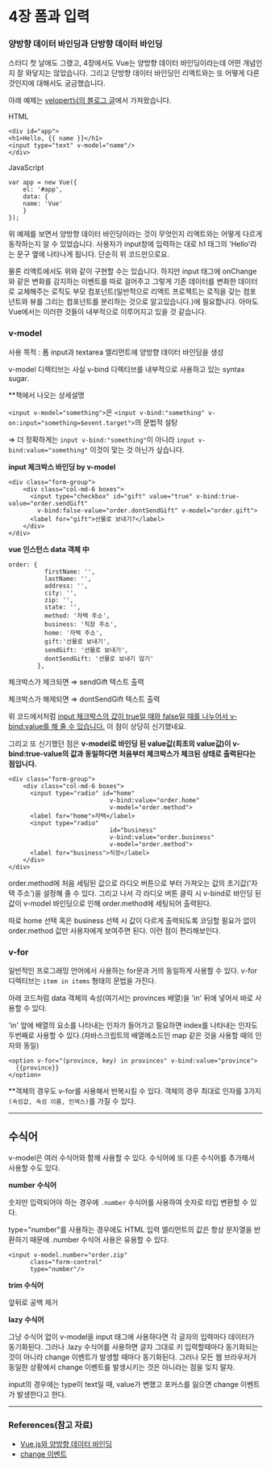 # 4장 폼과 입력

### 양방향 데이터 바인딩과 단방향 데이터 바인딩

스터디 첫 날에도 그랬고, 4장에서도 Vue는 양방향 데이터 바인딩이라는데 어떤 개념인지 잘 와닿지는 않았습니다. 그리고 단방향 데이터 바인딩인 리액트와는 또 어떻게 다른 것인지에 대해서도 궁금했습니다.

아래 예제는 [velopert님의 블로그 글](https://velopert.com/3136)에서 가져왔습니다.

HTML

    <div id="app">
    <h1>Hello, {{ name }}</h1>
    <input type="text" v-model="name"/>
    </div>

JavaScript

    var app = new Vue({
    	el: '#app', 
    	data: {
    	name: 'Vue'
    	}
    });

위 예제를 보면서 양방향 데이터 바인딩이라는 것이 무엇인지 리액트와는 어떻게 다르게 동작하는지 알 수 있었습니다. 사용자가 input창에 입력하는 대로 h1 태그의 'Hello'라는 문구 옆에 나타나게 됩니다. 단순히 위 코드만으로요. 

물론 리액트에서도 위와 같이 구현할 수는 있습니다. 하지만 input 태그에 onChange와 같은 변화를 감지하는 이벤트를 따로 걸어주고 그렇게 기존 데이터를 변화한 데이터로 교체해주는 로직도 부모 컴포넌트(일반적으로 리액트 프로젝트는 로직을 갖는 컴포넌트와 뷰를 그리는 컴포넌트를 분리하는 것으로 알고있습니다.)에 필요합니다. 아마도 Vue에서는 이러한 것들이 내부적으로 이루어지고 있을 것 같습니다.

### **v-model**

사용 목적 : 폼 input과 textarea 엘리먼트에 양방향 데이터 바인딩을 생성

v-model 디렉티브는 사실 v-bind 디렉티브를 내부적으로 사용하고 있는 syntax sugar.

**책에서 나오는 상세설명 

`<input v-model="something">`은 `<input v-bind:"something" v-on:input="something=$event.target">`의 문법적 설탕

⇒ 더 정확하게는 `input v-bind:"something"`이 아니라 `input v-bind:value="something"` 이것이 맞는 것 아닌가 싶습니다.

**input 체크박스 바인딩 by v-model**

    <div class="form-group">
        <div class="col-md-6 boxes">
          <input type="checkbox" id="gift" value="true" v-bind:true-value="order.sendGift"
            v-bind:false-value="order.dontSendGift" v-model="order.gift">
          <label for="gift">선물로 보내기?</label>
        </div>
    </div>

**vue 인스턴스 data 객체 中**

    order: {
              firstName: '',
              lastName: '',
              address: '',
              city: '',
              zip: '',
              state: '',
              method: '자택 주소',
              business: '직장 주소',
              home: '자택 주소',
              gift:'선물로 보내기',
              sendGift: '선물로 보내기',
              dontSendGift: '선물로 보내기 않기'
            },

체크박스가 체크되면 ⇒ sendGift 텍스트 출력

체크박스가 해제되면 ⇒ dontSendGift 텍스트 출력

위 코드에서처럼 <u>input 체크박스의 값이 true일 때와 false일 때를 나누어서 v-bind:value를 해 줄 수 있습니다.</u> 이 점이 상당히 신기했네요. 

그리고 또 신기했던 점은 **v-model로 바인딩 된 value값(최초의 value값)이 v-bind:true-value의 값과 동일하다면 처음부터 체크박스가 체크된 상태로 출력된다는 점입니다.**

    <div class="form-group">
        <div class="col-md-6 boxes">
          <input type="radio" id="home" 
    							v-bind:value="order.home" 
    							v-model="order.method">
          <label for="home">자택</label>
          <input type="radio" 
    							id="business" 
    							v-bind:value="order.business" 
    							v-model="order.method">
          <label for="business">직장</label>
        </div>
    </div>

order.method에 처음 세팅된 값으로 라디오 버튼으로 부터 가져오는 값의 초기값('자택 주소')을 설정해 줄 수 있다. 그리고 나서 각 라디오 버튼 클릭 시 v-bind로 바인딩 된 값이 v-model 바인딩으로 인해 order.method에 세팅되어 출력된다. 

따로 home 선택 혹은 business 선택 시 값이 다르게 출력되도록 코딩할 필요가 없이 order.method 값만 사용자에게 보여주면 된다. 이런 점이 편리해보인다.

### **v-for**

일반적인 프로그래밍 언어에서 사용하는 for문과 거의 동일하게 사용할 수 있다. v-for 디렉티브는 `item in items` 형태의 문법을 가진다. 

아래 코드처럼 data 객체의 속성(여기서는 provinces 배열)을 'in' 뒤에 넣어서 바로 사용할 수 있다. 

'in' 앞에 배열의 요소를 나타내는 인자가 들어가고 필요하면 index를 나타내는 인자도 두번째로 사용할 수 있다.(자바스크립트의 배열메소드인 map 같은 것을 사용할 때의 인자와 동일)

    <option v-for="(province, key) in provinces" v-bind:value="province">
      {{province}}
    </option>

**객체의 경우도 v-for를 사용해서 반복시킬 수 있다. 객체의 경우 최대로 인자를 3가지`(속성값, 속성 이름, 인덱스)`를 가질 수 있다.

---
## 수식어

v-model은 여러 수식어와 함께 사용할 수 있다. 수식어에 또 다른 수식어를 추가해서 사용할 수도 있다.

**number 수식어**

숫자만 입력되어야 하는 경우에 `.number` 수식어를 사용하여  숫자로 타입 변환할 수 있다.

type="number"를 사용하는 경우에도 HTML 입력 엘리먼트의 값은 항상 문자열을 반환하기 때문에 .number 수식어 사용은 유용할 수 있다.

    <input v-model.number="order.zip" 	
          class="form-control"
          type="number"/>

**trim 수식어**

앞뒤로 공백 제거

**lazy 수식어**

그냥 수식어 없이 v-model을 input 태그에 사용하다면 각 글자의 입력마다 데이터가 동기화된다. 그러나 .lazy 수식어를 사용하면 글자 그대로 키 입력할때마다 동기화되는 것이 아니라 change 이벤트가 발생할 때마다 동기화된다. 그러나 모든 웹 브라우저가 동일한 상황에서 change 이벤트를 발생시키는 것은 아니라는 점을 잊지 말자. 

input의 경우에는 type이 text일 때, value가 변했고 포커스를 잃으면 change 이벤트가 발생한다고 한다. 

---

### References(참고 자료)

- [Vue.js와 양방향 데이터 바인딩](https://brunch.co.kr/@clay1987/139)
- [change 이벤트](https://developer.mozilla.org/en-US/docs/Web/API/HTMLElement/change_event)
